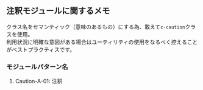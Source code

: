 ## 注釈モジュールに関するメモ
クラス名をセマンティック（意味のあるもの）にする為、敢えて`c-caution`クラスを使用。  
利用状況に明確な意図がある場合はユーティリティの使用をなるべく控えることがベストプラクティスです。

### モジュールパターン名
1. Caution-A-01: 注釈
